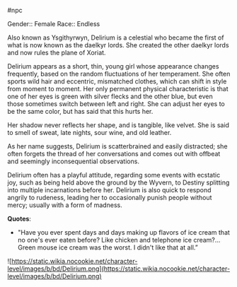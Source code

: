 #npc 

Gender:: Female
Race:: Endless

Also known as Ysgithyrwyn, Delirium is a celestial who became the first of what is now known as the daelkyr lords. She created the other daelkyr lords and now rules the plane of Xoriat.

Delirium appears as a short, thin, young girl whose appearance changes frequently, based on the random fluctuations of her temperament. She often sports wild hair and eccentric, mismatched clothes, which can shift in style from moment to moment. Her only permanent physical characteristic is that one of her eyes is green with silver flecks and the other blue, but even those sometimes switch between left and right. She can adjust her eyes to be the same color, but has said that this hurts her.

Her shadow never reflects her shape, and is tangible, like velvet. She is said to smell of sweat, late nights, sour wine, and old leather.

As her name suggests, Delirium is scatterbrained and easily distracted; she often forgets the thread of her conversations and comes out with offbeat and seemingly inconsequential observations.

Delirium often has a playful attitude, regarding some events with ecstatic joy, such as being held above the ground by the Wyvern, to Destiny splitting into multiple incarnations before her. Delirium is also quick to respond angrily to rudeness, leading her to occasionally punish people without mercy; usually with a form of madness.

**Quotes**:
- "Have you ever spent days and days making up flavors of ice cream that no one's ever eaten before? Like chicken and telephone ice cream?... Green mouse ice cream was the worst. I didn't like that at all.”

![https://static.wikia.nocookie.net/character-level/images/b/bd/Delirium.png](https://static.wikia.nocookie.net/character-level/images/b/bd/Delirium.png)